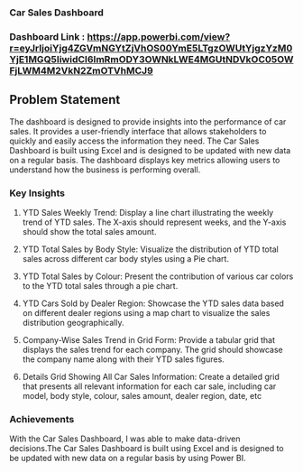 ### Car Sales Dashboard
### Dashboard Link : https://app.powerbi.com/view?r=eyJrIjoiYjg4ZGVmNGYtZjVhOS00YmE5LTgzOWUtYjgzYzM0YjE1MGQ5IiwidCI6ImRmODY3OWNkLWE4MGUtNDVkOC05OWFjLWM4M2VkN2ZmOTVhMCJ9
## Problem Statement
The dashboard is designed to provide insights into the performance of car sales. It provides a user-friendly interface that allows stakeholders to quickly and easily access the information they need.
The Car Sales Dashboard is built using Excel and is designed to be updated with new data on a regular basis. The dashboard displays key metrics allowing users to understand how the business is performing overall.
### Key Insights
1. YTD Sales Weekly Trend: Display a line chart illustrating the weekly trend of YTD sales. The X-axis should represent weeks, and the Y-axis should show the total sales amount.

2. YTD Total Sales by Body Style: Visualize the distribution of YTD total sales across different car body styles using a Pie chart.

3. YTD Total Sales by Colour: Present the contribution of various car colors to the YTD total sales through a pie chart.

4. YTD Cars Sold by Dealer Region: Showcase the YTD sales data based on different dealer regions using a map chart to visualize the sales distribution geographically.

5. Company-Wise Sales Trend in Grid Form: Provide a tabular grid that displays the sales trend for each company. The grid should showcase the company name along with their YTD sales figures.

6. Details Grid Showing All Car Sales Information: Create a detailed grid that presents all relevant information for each car sale, including car model, body style, colour, sales amount, dealer region, date, etc
 ### Achievements
 With the Car Sales Dashboard, I was able to make data-driven decisions.The Car Sales Dashboard is built using Excel and is designed to be updated with new data on a regular basis by using Power BI.
